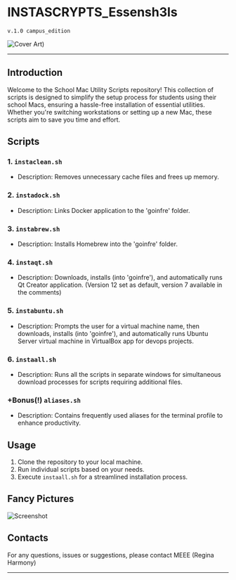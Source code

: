 # INSTASCRYPTS_Essensh3ls 
    v.1.0 campus_edition

![Cover Art](https://i.ytimg.com/vi/Q_k66okQ5J4/maxresdefault.jpg))

---

## Introduction

Welcome to the School Mac Utility Scripts repository! This collection of scripts is designed to simplify the setup process for students using their school Macs, ensuring a hassle-free installation of essential utilities. Whether you're switching workstations or setting up a new Mac, these scripts aim to save you time and effort.

## Scripts

### 1. `instaclean.sh`

- Description: Removes unnecessary cache files and frees up memory.

### 2. `instadock.sh`

- Description: Links Docker application to the 'goinfre' folder.

### 3. `instabrew.sh`

- Description: Installs Homebrew into the 'goinfre' folder.

### 4. `instaqt.sh`

- Description: Downloads, installs (into 'goinfre'), and automatically runs Qt Creator application. (Version 12 set as default, version 7 available in the comments)

### 5. `instabuntu.sh`

- Description: Prompts the user for a virtual machine name, then downloads, installs (into 'goinfre'), and automatically runs Ubuntu Server virtual machine in VirtualBox app for devops projects.

### 6. `instaall.sh`

- Description: Runs all the scripts in separate windows for simultaneous download processes for scripts requiring additional files.

### +Bonus(!) `aliases.sh`

- Description: Contains frequently used aliases for the terminal profile to enhance productivity.

## Usage

1. Clone the repository to your local machine.
2. Run individual scripts based on your needs.
3. Execute `instaall.sh` for a streamlined installation process.

## Fancy Pictures

![Screenshot](path/to/screenshot.png)

## Contacts

For any questions, issues or suggestions, please contact MEEE (Regina Harmony)

---